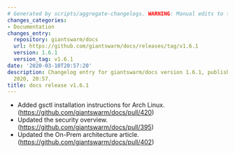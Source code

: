 ```yaml
---
# Generated by scripts/aggregate-changelogs. WARNING: Manual edits to this files will be overwritten.
changes_categories:
- Documentation
changes_entry:
  repository: giantswarm/docs
  url: https://github.com/giantswarm/docs/releases/tag/v1.6.1
  version: 1.6.1
  version_tag: v1.6.1
date: '2020-03-10T20:57:20'
description: Changelog entry for giantswarm/docs version 1.6.1, published on 10 March
  2020, 20:57.
title: docs release v1.6.1
---
```


- Added gsctl installation instructions for Arch Linux. (https://github.com/giantswarm/docs/pull/420)
- Updated the security overview. (https://github.com/giantswarm/docs/pull/395)
- Updated the On-Prem architecture article. (https://github.com/giantswarm/docs/pull/402)

